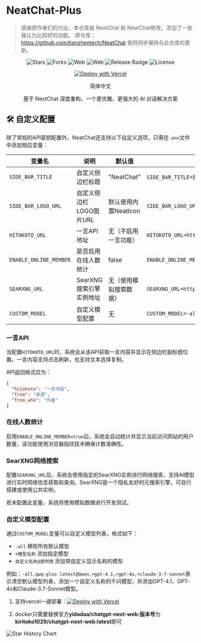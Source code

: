 # NeatChat-Plus
>感谢原作者们的付出，本仓库由 NextChat 和 NeatChat修改，添加了一些我认为比较好的功能。
>原仓库：https://github.com/tianzhentech/NeatChat
>我将同步保持与此仓库的更新。

<div align="center">

![Stars](https://img.shields.io/github/stars/kiritoko1029/NeatChat-Plus)
![Forks](https://img.shields.io/github/forks/kiritoko1029/NeatChat-Plus)
![Web](https://img.shields.io/badge/Web-PWA-orange?logo=microsoftedge)
![Web](https://img.shields.io/badge/-Windows-blue?logo=windows)
![Release Badge](https://img.shields.io/github/v/release/kiritoko1029/NeatChat-Plus.svg)
![License](https://img.shields.io/github/license/kiritoko1029/NeatChat-Plus.svg)

[![Deploy with Vercel](https://vercel.com/button)](https://vercel.com/new/clone?repository-url=https://github.com/kiritoko1029/NeatChat-Plus.git)



简体中文

基于 NextChat 深度重构，一个更优雅、更强大的 AI 对话解决方案
</div>

## 🛠️ 自定义配置

除了常规的API密钥配置外，NeatChat还支持以下自定义选项，只需在`.env`文件中添加相应变量：

| 变量名                | 说明                                  | 默认值                      | 示例                                     |
| --------------------- | ------------------------------------- | --------------------------- | ---------------------------------------- |
| `SIDE_BAR_TITLE`      | 自定义侧边栏标题                      | "NeatChat"                  | `SIDE_BAR_TITLE=我的AI助手`              |
| `SIDE_BAR_LOGO_URL`   | 自定义侧边栏LOGO图片URL               | 默认使用内置NeatIcon        | `SIDE_BAR_LOGO_URL=https://example.com/logo.png` |
| `HITOKOTO_URL`        | 一言API地址                           | 无（不启用一言功能）        | `HITOKOTO_URL=https://v1.hitokoto.cn`    |
| `ENABLE_ONLINE_MEMBER`| 是否启用在线人数统计                  | false                       | `ENABLE_ONLINE_MEMBER=true`              |
| `SEARXNG_URL`         | SearXNG搜索引擎实例地址               | 无（使用模拟搜索数据）      | `SEARXNG_URL=https://searx.example.com`  |
| `CUSTOM_MODEL`        | 自定义模型配置                        | 无                          | `CUSTOM_MODEL=-all,+gpt-4o,+claude-3-7-sonnet` |

### 一言API

当配置`HITOKOTO_URL`时，系统会从该API获取一言内容并显示在侧边栏副标题位置。一言内容支持点击刷新，也支持文本选择复制。

API返回格式应为：
```json
{
  "hitokoto": "一言内容",
  "from": "来源",
  "from_who": "作者"
}
```

### 在线人数统计

启用`ENABLE_ONLINE_MEMBER=true`后，系统会自动统计并显示当前访问网站的用户数量，该功能使用浏览器指纹技术确保计数准确性。

### SearXNG网络搜索

配置`SEARXNG_URL`后，系统会使用指定的SearXNG实例进行网络搜索，支持AI模型进行实时网络信息获取和查询。SearXNG是一个隐私友好的元搜索引擎，可自行搭建或使用公共实例。

若未配置此变量，系统将使用模拟数据进行开发测试。

### 自定义模型配置

通过`CUSTOM_MODEL`变量可以自定义模型列表，格式如下：
- `-all` 移除所有默认模型
- `+模型名称` 添加指定模型
- `自定义名称@提供商` 添加带自定义显示名称的模型

例如：`-all,qwq-plus-latest@Qwen,+gpt-4.1,+gpt-4o,+claude-3-7-sonnet`表示清空默认模型列表，添加一个自定义名称的千问模型，并添加GPT-4.1、GPT-4o和Claude-3.7-Sonnet模型。

1. 支持vercel一键部署：[![Deploy with Vercel](https://vercel.com/button)](https://vercel.com/new/clone?repository-url=https://github.com/kiritoko1029/NeatChat-Plus.git)

2. docker只需要替换官方**yidadaa/chatgpt-next-web:版本号**为**kiritoko1029/chatgpt-next-web:latest**即可

<a>

 <picture>
   <source media="(prefers-color-scheme: dark)" srcset="https://api.star-history.com/svg?repos=kiritoko1029/NeatChat-Plus&type=Date&theme=dark" />
   <source media="(prefers-color-scheme: light)" srcset="https://api.star-history.com/svg?repos=kiritoko1029/NeatChat-Plus&type=Date" />
   <img alt="Star History Chart" src="https://api.star-history.com/svg?repos=kiritoko1029/NeatChat-Plus&type=Date" />
 </picture>

</a>